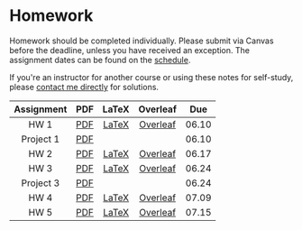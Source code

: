 # Homework

Homework should be completed individually. Please submit via Canvas before the deadline, unless you have received an exception. The assignment dates can be found on the [schedule](https://github.com/jmbhughes/CSCI2824-Discrete-Structures/blob/master/resources/schedule.md).

If you're an instructor for another course or using these notes for self-study, please [contact me directly](mailto:jahu5138@colorado.edu) for solutions.

| Assignment | PDF | LaTeX | Overleaf | Due |
|:----------:|:---:|:-----:|:--------:|:----:|
| HW 1       | [PDF](hw1.pdf) | [LaTeX](hw1.tex) | [Overleaf](https://www.overleaf.com/read/gnqfhyjnrysh) | 06.10 |
| Project 1  | [PDF](project1.pdf) | | | 06.10 |
| HW 2       | [PDF](hw2.pdf) | [LaTeX](hw2.tex) | [Overleaf](https://www.overleaf.com/read/cxzsjxxwhvgg) | 06.17 |
| HW 3       | [PDF](hw3.pdf) | [LaTeX](hw3.tex) | [Overleaf](https://www.overleaf.com/read/gzrhrggvggwb) | 06.24 |
| Project 3  | [PDF](project3.pdf) | | | 06.24 | 
| HW 4       | [PDF](hw4.pdf) | [LaTeX](hw4.zip) | [Overleaf](https://www.overleaf.com/read/pntfhvrgfmdc) | 07.09 |
| HW 5       | [PDF](hw5.pdf) | [LaTeX](hw5.zip) | [Overleaf](https://www.overleaf.com/read/kcnkxvbynjtf)  | 07.15 |
